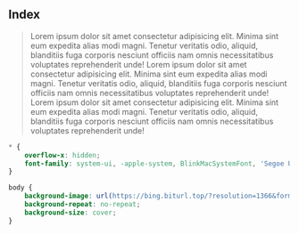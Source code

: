 ## Index
> Lorem ipsum dolor sit amet consectetur adipisicing elit. Minima sint eum expedita alias modi magni. Tenetur veritatis odio, aliquid, blanditiis fuga corporis nesciunt officiis nam omnis necessitatibus voluptates reprehenderit unde!  Lorem ipsum dolor sit amet consectetur adipisicing elit. Minima sint eum expedita alias modi magni. Tenetur veritatis odio, aliquid, blanditiis fuga corporis nesciunt officiis nam omnis necessitatibus voluptates reprehenderit unde! Lorem ipsum dolor sit amet consectetur adipisicing elit. Minima sint eum expedita alias modi magni. Tenetur veritatis odio, aliquid, blanditiis fuga corporis nesciunt officiis nam omnis necessitatibus voluptates reprehenderit unde!

```css
* {
    overflow-x: hidden;
    font-family: system-ui, -apple-system, BlinkMacSystemFont, 'Segoe UI', Roboto, Oxygen, Ubuntu, Cantarell, 'Open Sans', 'Helvetica Neue', sans-serif;
}

body {
    background-image: url(https://bing.biturl.top/?resolution=1366&format=image&index=0&mkt=random);
    background-repeat: no-repeat;
    background-size: cover;
}

```